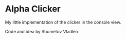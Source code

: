 # Alpha Clicker
My little implementation of the clicker in the console view.

Code and idea by Shumetov Vladlen
